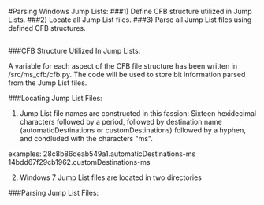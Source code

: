 #Parsing Windows Jump Lists:
###1) Define CFB structure utilized in Jump Lists.
###2) Locate all Jump List files.
###3) Parse all Jump List files using defined CFB structures.

## 


###CFB Structure Utilized In Jump Lists:

A variable for each aspect of the CFB file structure has been written in /src/ms_cfb/cfb.py. The code will be used to store bit information parsed from the Jump List files.




###Locating Jump List Files:

1. Jump List file names are constructed in this fassion: Sixteen hexidecimal characters followed by a period, followed by destination name (automaticDestinations or customDestinations) followed by a hyphen, and condluded with the characters "ms".

examples:  	28c8b86deab549a1.automaticDestinations-ms 
		14bdd67f29cb1962.customDestinations-ms

2. Windows 7 Jump List files are located in two directories 





###Parsing Jump List Files:


